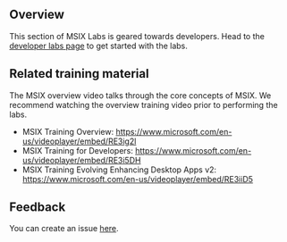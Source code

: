 ## Overview
This section of MSIX Labs is geared towards developers. Head to the [developer labs page](https://microsoft.github.io/MSIX-Labs/) to get started with the labs.

## Related training material
The MSIX overview video talks through the core concepts of MSIX.  We recommend watching the overview training video prior to performing the labs.

- MSIX Training Overview: https://www.microsoft.com/en-us/videoplayer/embed/RE3ig2l
- MSIX Training for Developers: https://www.microsoft.com/en-us/videoplayer/embed/RE3i5DH 
- MSIX Training Evolving Enhancing Desktop Apps v2: https://www.microsoft.com/en-us/videoplayer/embed/RE3iiD5 

## Feedback

You can create an issue [here](https://github.com/microsoft/MSIX-Labs/issues).

